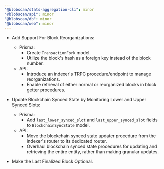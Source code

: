 ```yaml
---
"@blobscan/stats-aggregation-cli": minor
"@blobscan/api": minor
"@blobscan/db": minor
"@blobscan/web": minor
---
```


- Add Support For Block Reorganizations:

  - Prisma:
    - Create `TransactionFork` model.
    - Utilize the block's hash as a foreign key instead of the block number.
  - API:
    - Introduce an indexer's TRPC procedure/endpoint to manage reorganizations.
    - Enable retrieval of either normal or reorganized blocks in block getter procedures.

- Update Blockchain Synced State by Monitoring Lower and Upper Synced Slots:

  - Prisma:
    - Add `last_lower_synced_slot` and `last_upper_synced_slot` fields to `BlockchainSyncState` model.
  - API:
    - Move the blockchain synced state updater procedure from the indexer's router to its dedicated router.
    - Overhaul blockchain synced state procedures for updating and retrieving the entire entity, rather than making granular updates.

- Make the Last Finalized Block Optional.
